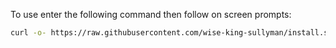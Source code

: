 To use enter the following command then follow on screen prompts:

```bash
curl -o- https://raw.githubusercontent.com/wise-king-sullyman/install.sh | bash
```
